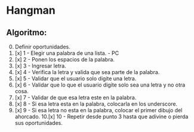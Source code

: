 # Hangman

## Algoritmo:

0. Definir oportunidades.
1. [x] 1 - Elegir una palabra de una lista. - PC
2. [x] 2 - Ponen los espacios de la palabra.
3. [x] 3 - Ingresar letra.
4. [x] 4 - Verifica la letra y valida que sea parte de la palabra.
5. [x] 5 - Validar que el usuario solo digite una letra.
6. [x] 6 - Validar que lo que el usuario digite solo sea una letra y no otra cosa.
7. [x] 7 - Validar de que esa letra este en la palabra.
8. [x] 8 - Si esa letra esta en la palabra, colocarla en los underscore.
9. [x] 9 - Si esa letra no esta en la palabra, colocar el primer dibujo del ahorcado.
10.[x] 10 - Repetir desde punto 3 hasta que adivine o pierda sus oportunidades.
